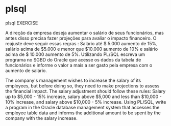 # plsql
plsql EXERCISE

A direção da empresa deseja aumentar o salário de seus funcionários, mas antes disso precisa fazer projeções para avaliar o impacto financeiro. O reajuste deve seguir essas regras : Salário até $ 5.000 aumento de 15%, salário acima de $5.000 e menor que $10.000 aumento de 10% e salário acima de $ 10.000 aumento de 5%. Utilizando PL/SQL escreva um programa no SGBD do Oracle que acesse os dados da tabela de funcionários e informe o valor a mais a ser gasto pela empresa com o aumento de salário.


The company's management wishes to increase the salary of its employees, but before doing so, they need to make projections to assess the financial impact. The salary adjustment should follow these rules: Salary up to $5,000 - 15% increase, salary above $5,000 and less than $10,000 - 10% increase, and salary above $10,000 - 5% increase. Using PL/SQL, write a program in the Oracle database management system that accesses the employee table data and informs the additional amount to be spent by the company with the salary increase.


